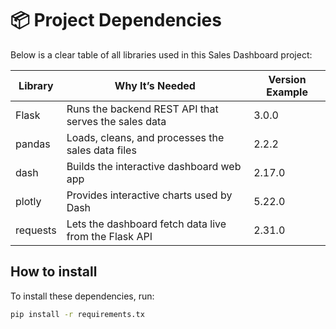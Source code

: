 # 📦 Project Dependencies

Below is a clear table of all libraries used in this Sales Dashboard project:

| Library  | Why It’s Needed                                         | Version Example |
|----------|---------------------------------------------------------|-----------------|
| Flask    | Runs the backend REST API that serves the sales data    | 3.0.0           |
| pandas   | Loads, cleans, and processes the sales data files       | 2.2.2           |
| dash     | Builds the interactive dashboard web app                | 2.17.0          |
| plotly   | Provides interactive charts used by Dash                | 5.22.0          |
| requests | Lets the dashboard fetch data live from the Flask API   | 2.31.0          |

## How to install

To install these dependencies, run:

```bash
pip install -r requirements.tx
```
